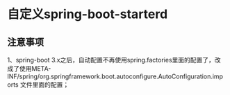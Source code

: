 # 自定义spring-boot-starterd 

## 注意事项
1、spring-boot 3.x之后，自动配置不再使用spring.factories里面的配置了，改成了使用META-INF/spring/org.springframework.boot.autoconfigure.AutoConfiguration.imports 文件里面的配置；
